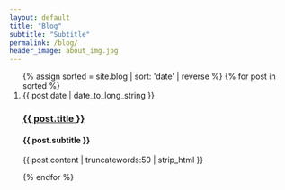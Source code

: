 ```yaml
---
layout: default
title: "Blog"
subtitle: "Subtitle"
permalink: /blog/
header_image: about_img.jpg
---
```


<ol class="blog-posts">
{% assign sorted = site.blog | sort: 'date' | reverse %}
{% for post in sorted %}
    <li>
      <time datetime="{{ post.date | date_to_xmlschema }}">{{ post.date | date_to_long_string }}</time>
      <h3><a href="{{ post.url }}">{{ post.title }}</a></h3>
      <h4>{{ post.subtitle }}</h4>
      <p>{{ post.content | truncatewords:50 | strip_html }}</p>
    </li>
{% endfor %}
</ol>